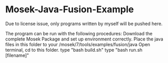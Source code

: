 Mosek-Java-Fusion-Example
=========================

Due to license issue, only programs written by myself will be pushed here.


The program can be run with the following procedures:
Download the complete Mosek Package and set up environment correctly.
Place the java files in this folder to your /mosek/7/tools/examples/fusion/java
Open terminal, cd to this folder.
type "bash build.sh"
type "bash run.sh [filename]"

